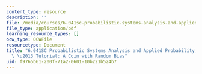 ```yaml
---
content_type: resource
description: ''
file: /media/courses/6-041sc-probabilistic-systems-analysis-and-applied-probability-fall-2013/f9765b61200f71a2060110b221b524b7_MIT6_041SCF13_A_Coin_with_Random_Bias_300k.pdf
file_type: application/pdf
learning_resource_types: []
ocw_type: OCWFile
resourcetype: Document
title: "6.041SC Probabilistic Systems Analysis and Applied Probability, Fall 2013Transcript\
  \ \u2013 Tutorial: A Coin with Random Bias"
uid: f9765b61-200f-71a2-0601-10b221b524b7
---
```


